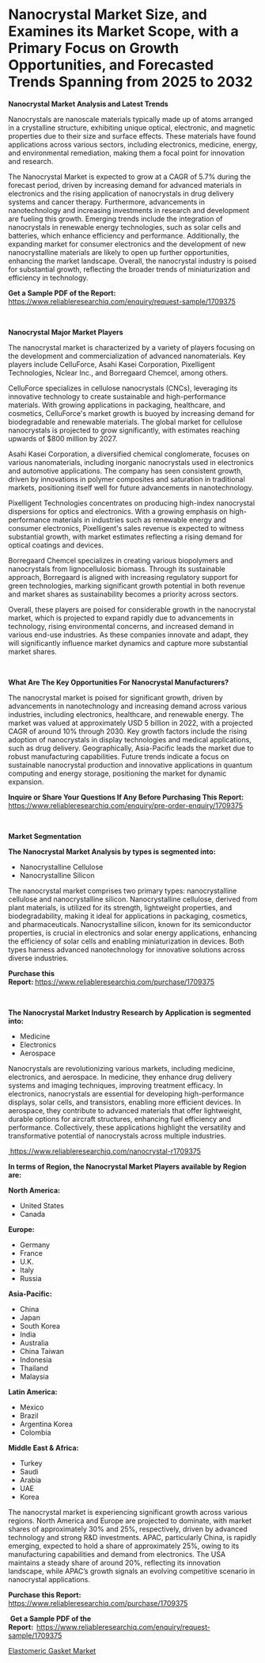 <p><h1>Nanocrystal Market Size, and Examines its Market Scope, with a Primary Focus on Growth Opportunities, and Forecasted Trends Spanning from 2025 to 2032</h1></p><p><strong>Nanocrystal Market Analysis and Latest Trends</strong></p>
<p><p>Nanocrystals are nanoscale materials typically made up of atoms arranged in a crystalline structure, exhibiting unique optical, electronic, and magnetic properties due to their size and surface effects. These materials have found applications across various sectors, including electronics, medicine, energy, and environmental remediation, making them a focal point for innovation and research.</p><p>The Nanocrystal Market is expected to grow at a CAGR of 5.7% during the forecast period, driven by increasing demand for advanced materials in electronics and the rising application of nanocrystals in drug delivery systems and cancer therapy. Furthermore, advancements in nanotechnology and increasing investments in research and development are fueling this growth. Emerging trends include the integration of nanocrystals in renewable energy technologies, such as solar cells and batteries, which enhance efficiency and performance. Additionally, the expanding market for consumer electronics and the development of new nanocrystalline materials are likely to open up further opportunities, enhancing the market landscape. Overall, the nanocrystal industry is poised for substantial growth, reflecting the broader trends of miniaturization and efficiency in technology.</p></p>
<p><strong>Get a Sample PDF of the Report:&nbsp;</strong> <a href="https://www.reliableresearchiq.com/enquiry/request-sample/1709375?utm_campaign=1087&utm_medium=2&utm_source=Github&utm_content=ia&utm_term=06022025&utm_id=nanocrystal">https://www.reliableresearchiq.com/enquiry/request-sample/1709375</a></p>
<p>&nbsp;</p>
<p><strong>Nanocrystal Major Market Players</strong></p>
<p><p>The nanocrystal market is characterized by a variety of players focusing on the development and commercialization of advanced nanomaterials. Key players include CelluForce, Asahi Kasei Corporation, Pixelligent Technologies, Nclear Inc., and Borregaard Chemcel, among others.</p><p>CelluForce specializes in cellulose nanocrystals (CNCs), leveraging its innovative technology to create sustainable and high-performance materials. With growing applications in packaging, healthcare, and cosmetics, CelluForce's market growth is buoyed by increasing demand for biodegradable and renewable materials. The global market for cellulose nanocrystals is projected to grow significantly, with estimates reaching upwards of $800 million by 2027.</p><p>Asahi Kasei Corporation, a diversified chemical conglomerate, focuses on various nanomaterials, including inorganic nanocrystals used in electronics and automotive applications. The company has seen consistent growth, driven by innovations in polymer composites and saturation in traditional markets, positioning itself well for future advancements in nanotechnology.</p><p>Pixelligent Technologies concentrates on producing high-index nanocrystal dispersions for optics and electronics. With a growing emphasis on high-performance materials in industries such as renewable energy and consumer electronics, Pixelligent's sales revenue is expected to witness substantial growth, with market estimates reflecting a rising demand for optical coatings and devices.</p><p>Borregaard Chemcel specializes in creating various biopolymers and nanocrystals from lignocellulosic biomass. Through its sustainable approach, Borregaard is aligned with increasing regulatory support for green technologies, marking significant growth potential in both revenue and market shares as sustainability becomes a priority across sectors.</p><p>Overall, these players are poised for considerable growth in the nanocrystal market, which is projected to expand rapidly due to advancements in technology, rising environmental concerns, and increased demand in various end-use industries. As these companies innovate and adapt, they will significantly influence market dynamics and capture more substantial market shares.</p></p>
<p>&nbsp;</p>
<p><strong>What Are The Key Opportunities For Nanocrystal Manufacturers?</strong></p>
<p><p>The nanocrystal market is poised for significant growth, driven by advancements in nanotechnology and increasing demand across various industries, including electronics, healthcare, and renewable energy. The market was valued at approximately USD 5 billion in 2022, with a projected CAGR of around 10% through 2030. Key growth factors include the rising adoption of nanocrystals in display technologies and medical applications, such as drug delivery. Geographically, Asia-Pacific leads the market due to robust manufacturing capabilities. Future trends indicate a focus on sustainable nanocrystal production and innovative applications in quantum computing and energy storage, positioning the market for dynamic expansion.</p></p>
<p><strong>Inquire or Share Your Questions If Any Before Purchasing This Report:</strong> <a href="https://www.reliableresearchiq.com/enquiry/pre-order-enquiry/1709375?utm_campaign=1087&utm_medium=2&utm_source=Github&utm_content=ia&utm_term=06022025&utm_id=nanocrystal">https://www.reliableresearchiq.com/enquiry/pre-order-enquiry/1709375</a></p>
<p>&nbsp;</p>
<p><strong>Market Segmentation</strong></p>
<p><strong>The Nanocrystal Market Analysis by types is segmented into:</strong></p>
<p><ul><li>Nanocrystalline Cellulose</li><li>Nanocrystalline Silicon</li></ul></p>
<p><p>The nanocrystal market comprises two primary types: nanocrystalline cellulose and nanocrystalline silicon. Nanocrystalline cellulose, derived from plant materials, is utilized for its strength, lightweight properties, and biodegradability, making it ideal for applications in packaging, cosmetics, and pharmaceuticals. Nanocrystalline silicon, known for its semiconductor properties, is crucial in electronics and solar energy applications, enhancing the efficiency of solar cells and enabling miniaturization in devices. Both types harness advanced nanotechnology for innovative solutions across diverse industries.</p></p>
<p><strong>Purchase this Report:&nbsp;</strong><a href="https://www.reliableresearchiq.com/purchase/1709375?utm_campaign=1087&utm_medium=2&utm_source=Github&utm_content=ia&utm_term=06022025&utm_id=nanocrystal">https://www.reliableresearchiq.com/purchase/1709375</a></p>
<p>&nbsp;</p>
<p><strong>The Nanocrystal Market Industry Research by Application is segmented into:</strong></p>
<p><ul><li>Medicine</li><li>Electronics</li><li>Aerospace</li></ul></p>
<p><p>Nanocrystals are revolutionizing various markets, including medicine, electronics, and aerospace. In medicine, they enhance drug delivery systems and imaging techniques, improving treatment efficacy. In electronics, nanocrystals are essential for developing high-performance displays, solar cells, and transistors, enabling more efficient devices. In aerospace, they contribute to advanced materials that offer lightweight, durable options for aircraft structures, enhancing fuel efficiency and performance. Collectively, these applications highlight the versatility and transformative potential of nanocrystals across multiple industries.</p></p>
<p><a href="https://www.reliableresearchiq.com/nanocrystal-r1709375?utm_campaign=1087&utm_medium=2&utm_source=Github&utm_content=ia&utm_term=06022025&utm_id=nanocrystal">&nbsp;https://www.reliableresearchiq.com/nanocrystal-r1709375</a></p>
<p><strong>In terms of Region, the Nanocrystal Market Players available by Region are:</strong></p>
<p>
    <p> <strong> North America: </strong>
        <ul>
            <li>United States</li>
            <li>Canada</li>
        </ul>
        </p> 
    <p> <strong> Europe: </strong>
        <ul>
            <li>Germany</li>
            <li>France</li>
            <li>U.K.</li>
            <li>Italy</li>
            <li>Russia</li>
        </ul>
        </p> 
    <p> <strong> Asia-Pacific: </strong>
        <ul>
            <li>China</li>
            <li>Japan</li>
            <li>South Korea</li>
            <li>India</li>
            <li>Australia</li>
            <li>China Taiwan</li>
            <li>Indonesia</li>
            <li>Thailand</li>
            <li>Malaysia</li>
        </ul>
        </p> 
    <p> <strong> Latin America: </strong>
        <ul>
            <li>Mexico</li>
            <li>Brazil</li>
            <li>Argentina Korea</li>
            <li>Colombia</li>
        </ul>
        </p> 
    <p> <strong> Middle East & Africa: </strong>
        <ul>
            <li>Turkey</li>
            <li>Saudi</li>
            <li>Arabia</li>
            <li>UAE</li>
            <li>Korea</li>
        </ul>
    </p>
    </p>
<p><p>The nanocrystal market is experiencing significant growth across various regions. North America and Europe are projected to dominate, with market shares of approximately 30% and 25%, respectively, driven by advanced technology and strong R&D investments. APAC, particularly China, is rapidly emerging, expected to hold a share of approximately 25%, owing to its manufacturing capabilities and demand from electronics. The USA maintains a steady share of around 20%, reflecting its innovation landscape, while APAC’s growth signals an evolving competitive scenario in nanocrystal applications.</p></p>
<p><strong>Purchase this Report: </strong><a href="https://www.reliableresearchiq.com/purchase/1709375?utm_campaign=1087&utm_medium=2&utm_source=Github&utm_content=ia&utm_term=06022025&utm_id=nanocrystal">https://www.reliableresearchiq.com/purchase/1709375</a></p>
<p>&nbsp;<strong>Get a Sample PDF of the Report:&nbsp;&nbsp;</strong><a href="https://www.reliableresearchiq.com/enquiry/request-sample/1709375?utm_campaign=1087&utm_medium=2&utm_source=Github&utm_content=ia&utm_term=06022025&utm_id=nanocrystal">https://www.reliableresearchiq.com/enquiry/request-sample/1709375</a></p>
<p><strong></strong></p>
<p><p><a href="https://github.com/rrapajecundi/Market-Research-Report-List-1/blob/main/elastomeric-gasket-market.md?utm_campaign=1087&utm_medium=2&utm_source=Github&utm_content=ia&utm_term=06022025&utm_id=nanocrystal">Elastomeric Gasket Market</a></p></p>